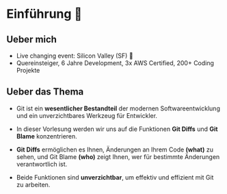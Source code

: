# Einführung 👋

##  Ueber mich 

- Live changing event: Silicon Valley (SF) 🌉
- Quereinsteiger, 6 Jahre Development, 3x AWS Certified, 200+ Coding Projekte

## Ueber das Thema

- Git ist ein **wesentlicher Bestandteil** der modernen Softwareentwicklung und ein
unverzichtbares Werkzeug für Entwickler. 

- In dieser Vorlesung werden wir uns auf die Funktionen **Git Diffs** und **Git Blame**
konzentrieren. 

- **Git Diffs** ermöglichen es Ihnen, Änderungen an Ihrem Code **(what)** zu
sehen, und Git Blame **(who)** zeigt Ihnen, wer für bestimmte Änderungen verantwortlich
ist. 

- Beide Funktionen sind **unverzichtbar**, um effektiv und effizient mit Git zu
arbeiten.


